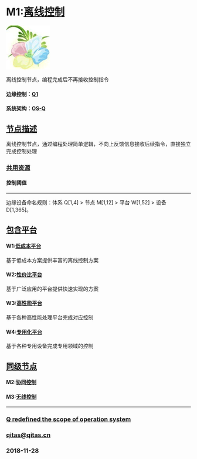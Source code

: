 ﻿# M1:[离线控制](https://github.com/OS-Q/M1) 

[![sites](OS-Q/OS-Q.png)](http://www.OS-Q.com)

离线控制节点，编程完成后不再接收控制指令

#### 边缘控制：[Q1](https://github.com/OS-Q/Q1)

#### 系统架构：[OS-Q](https://github.com/OS-Q/OS-Q)


## [节点描述](https://github.com/OS-Q/M1/wiki) 

离线控制节点，通过编程处理简单逻辑，不向上反馈信息接收后续指令，直接独立完成控制处理

### [共用资源](https://github.com/OS-Q/M1/wiki/src) 

#### 控制阈值

---

边缘设备命名规则：体系 Q[1,4] > 节点 M[1,12] > 平台 W[1,52] > 设备 D[1,365]。

## [包含平台](https://github.com/OS-Q/M1/wiki/index) 

#### W1:[低成本平台](https://github.com/OS-Q/W1)

基于低成本方案提供丰富的离线控制方案

#### W2:[性价比平台](https://github.com/OS-Q/W2)

基于广泛应用的平台提供快速实现的方案

#### W3:[高性能平台](https://github.com/OS-Q/W3)

基于各种高性能处理平台完成对应控制

#### W4:[专用化平台](https://github.com/OS-Q/W4)

基于各种专用设备完成专用领域的控制


## [同级节点](https://github.com/OS-Q/M1/wiki/index)

#### M2:[协同控制](https://github.com/OS-Q/M2)

#### M3:[无线控制](https://github.com/OS-Q/M3)


---

###  [Q redefined the scope of operation system](http://www.OS-Q.com)
###  qitas@qitas.cn
###  2018-11-28
